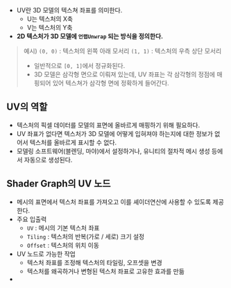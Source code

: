 - UV란 3D 모델의 텍스쳐 좌표를 의미한다. 
	- U는 텍스처의 X축
	- V는 텍스처의 Y축
- **2D 텍스처가 3D 모델에 `언랩Unwrap` 되는 방식을 정의한다.**

> 예시)
> `(0, 0)` : 텍스처의 왼쪽 아래 모서리
> `(1, 1)` : 텍스처의 우측 상단 모서리
> - 일반적으로 `[0, 1]`에서 정규화된다.	
> - 3D 모델은 삼각형 면으로 이뤄져 있는데, UV 좌표는 각 삼각형의 정점에 매핑되어 있어 텍스쳐가 삼각형 면에 정확하게 들어간다.

## UV의 역할
- 텍스처의 픽셀 데이터를 모델의 표면에 올바르게 매핑하기 위해 필요하다.
- UV 좌표가 없다면 텍스처가 3D 모델에 어떻게 입혀져야 하는지에 대한 정보가 없어서 텍스처를 올바르게 표시할 수 없다.
- 모델링 소프트웨어(블렌딩, 마야)에서 설정하거나, 유니티의 절차적 메시 생성 등에서 자동으로 생성된다.

## Shader Graph의 UV 노드
- 메시의 표면에서 텍스처 좌표를 가져오고 이를 셰이더연산에 사용할 수 있도록 제공한다.
- 주요 입출력
	- `UV` : 메시의 기본 텍스처 좌표
	- `Tiling` : 텍스처의 반복(가로 / 세로) 크기 설정
	- `Offset` : 텍스처의 위치 이동
- UV 노드로 가능한 작업
	- 텍스처 좌표를 조정해 텍스처의 타일링, 오프셋을 변경
	- 텍스처를 왜곡하거나 변형된 텍스처 좌표로 고유한 효과를 만듦
- 